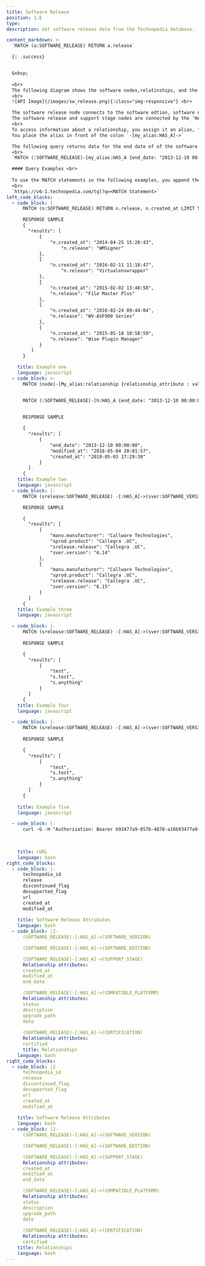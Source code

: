 ```yaml
---
title: Software Release
position: 1.6
type:
description: Get software release data from the Technopedia database.

content_markdown: >-
  `MATCH (a:SOFTWARE_RELEASE) RETURN a.release`

  {: .success} 


  &nbsp;
  
  <br>
  The following diagram shows the software nodes,relatinships, and the software release attributes.
  <br>
  ![API Image](/images/sw_release.png){:class="img-responsive"} <br>

  The software release node connects to the software edtion, software nodes, and support stage nodes by the `HAS_A` relationship.
  The software release and support stage nodes are connected by the 'HAS_A' relationship, which has attributes.
  <br>
  To access information about a relationship, you assign it an alias, for later reference. 
  You place the alias in front of the colon `-[my_alias:HAS_A]->`

  The following query returns data for the end date of of the software release's support stage.
  <br>
  `MATCH (:SOFTWARE_RELEASE)-[my_alias:HAS_A {end_date: "2013-12-10 00:00:00"}]->(:SUPPORT_STAGE) RETURN my_alias`

  #### Query Examples <br>
    
  To use the MATCH statements in the following examples, you append the MATCH statement to the following tql endpoint and make a GET request from a API client or use cURL. <br>
  <br>
  `https://v6-1.technopedia.com/tql?q=<MATCH Statement>`
left_code_blocks:
  - code_block: |
      MATCH (n:SOFTWARE_RELEASE) RETURN n.release, n.created_at LIMIT 5

      RESPONSE SAMPLE
      {
        "results": [
            {
                "n.created_at": "2014-04-25 15:20:43",
                    "n.release": "WMSigner"
            },
            {
                "n.created_at": "2016-02-11 11:18:47",
                    "n.release": "Virtualenvwrapper"
            },
            {
                "n.created_at": "2015-02-02 13:48:58",
                "n.release": "File Master Plus"
            },
            {
                "n.created_at": "2016-02-24 09:44:04",
                "n.release": "WV-ASF900 Series"
            },
            {
                "n.created_at": "2015-05-18 10:58:59",
                "n.release": "Wise Plugin Manager"
            }
         ]
      }

    title: Example one
    language: javascript
  - code_block: >-
      MATCH (node)-[My_alias:relationship {relationship_attribute : value}]->(:node) Return My_alias


      MATCH (:SOFTWARE_RELEASE)-[h:HAS_A {end_date: "2013-12-10 00:00:00"}]->(:SUPPORT_STAGE) RETURN h
      

      RESPONSE SAMPLE

      {
        "results": [
            {
                "end_date": "2013-12-10 00:00:00",
                "modified_at": "2018-05-04 20:01:57",
                "created_at": "2018-05-03 17:29:30"
            }
        ]
      {  
    title: Example two
    language: javascript
  - code_block: |-
      MATCH (srelease:SOFTWARE_RELEASE) -[:HAS_A]->(sver:SOFTWARE_VERSION)-[:HAS_A]->(sprod:SOFTWARE_PRODUCT)-[:HAS_A]->(manu:MANUFACTURER) RETURN srelease.release, sver.version, sprod.product, manu.manufacturer LIMIT 2

      RESPONSE SAMPLE

      {
        "results": [
            {
                "manu.manufacturer": "Callware Technologies",
                "sprod.product": "Callegra .UC",
                "srelease.release": "Callegra .UC",
                "sver.version": "6.14"
            },
            {
                "manu.manufacturer": "Callware Technologies",
                "sprod.product": "Callegra .UC",
                "srelease.release": "Callegra .UC",
                "sver.version": "6.15"
            }
        ]
      {  
    title: Example three
    language: javascript

  - code_block: |-
      MATCH (srelease:SOFTWARE_RELEASE) -[:HAS_A]->(sver:SOFTWARE_VERSION)-[HAS_A]->(smajor:SOFTWARE_VERSION_GROUP) RETURN srelease.release, sver.version, smajor.version_group LIMIT 2
      
      RESPONSE SAMPLE

      {
        "results": [
            {
                "test",
                "s.test",
                "s.anything"
            }
        ]
      {  
    title: Example four
    language: javascript

  - code_block: |-
      MATCH (srelease:SOFTWARE_RELEASE) -[:HAS_A]->(sver:SOFTWARE_VERSION)-[HAS_A]->(smajor:SOFTWARE_MAJOR_VERSION) RETURN srelease.release, sver.version, smajor.version LIMIT 2
      
      RESPONSE SAMPLE

      {
        "results": [
            {
                "test",
                "s.test",
                "s.anything"
            }
        ]
      {  
        
    title: Example five
    language: javascript

  - code_block: |-
      curl -G -H "Authorization: Bearer b93477a9-057b-4878-a16b93477a9-057b-4878-a16f-d7f7d1f27a7af-d7f7d1f27a7a" "https://v6-1.technopedia.com/tql" --data-urlencode' "q=MATCH (n:SOFTWARE_RELEASE) WHERE n.release contains "studio" RETURN n

      
      
    title: cURL
    language: bash
right_code_blocks:
  - code_block: |-
      technopedia_id
      release
      discontinued_flag
      desupported_flag
      url
      created_at
      modified_at
      
    title: Software Release Attributes
    language: bash
  - code_block: |2-
      (SOFTWARE_RELEASE)-[:HAS_A]->(SOFTWARE_VERSION)

      (SOFTWARE_RELEASE)-[:HAS_A]->(SOFTWARE_EDITION)

      (SOFTWARE_RELEASE)-[:HAS_A]->(SUPPORT_STAGE)
      Relationship attributes: 
      created_at
      modified_at
      end_date

      (SOFTWARE_RELEASE)-[:HAS_A]->(COMPATIBLE_PLATFORM)
      Relationship attributes: 
      status                          
      description
      upgrade_path
      date
       
      (SOFTWARE_RELEASE)-[:HAS_A]->(CERTIFICATION)
      Relationship attributes: 
      certified
      title: Relationships
    language: bash
right_code_blocks:
  - code_block: |2
      technopedia_id
      release
      discontinued_flag
      desupported_flag
      url
      created_at
      modified_at
      
    title: Software Release Attributes
    language: bash
  - code_block: |2-
      (SOFTWARE_RELEASE)-[:HAS_A]->(SOFTWARE_VERSION)

      (SOFTWARE_RELEASE)-[:HAS_A]->(SOFTWARE_EDITION)

      (SOFTWARE_RELEASE)-[:HAS_A]->(SUPPORT_STAGE)
      Relationship attributes: 
      created_at
      modified_at
      end_date

      (SOFTWARE_RELEASE)-[:HAS_A]->(COMPATIBLE_PLATFORM)
      Relationship attributes: 
      status
      description
      upgrade_path
      date
       
      (SOFTWARE_RELEASE)-[:HAS_A]->(CERTIFICATION)
      Relationship attributes: 
      certified
    title: Relationships
    language: bash
---
```


